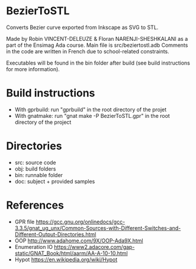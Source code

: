 # BezierToSTL
Converts Bezier curve exported from Inkscape as SVG to STL.

Made by Robin VINCENT-DELEUZE & Floran NARENJI-SHESHKALANI as a part of the Ensimag Ada course.
Main file is src/beziertostl.adb
Comments in the code are written in French due to school-related constraints.

Executables will be found in the bin folder after build (see build instructions for more information).

# Build instructions
- With gprbuild: run "gprbuild" in the root directory of the projet
- With gnatmake: run "gnat make -P BezierToSTL.gpr" in the root directory of the project

# Directories
- src: source code
- obj: build folders
- bin: runnable folder
- doc: subject + provided samples

# References
- GPR file
https://gcc.gnu.org/onlinedocs/gcc-3.3.5/gnat_ug_unx/Common-Sources-with-Different-Switches-and-Different-Output-Directories.html
- OOP
http://www.adahome.com/9X/OOP-Ada9X.html
- Enumeration IO
https://www2.adacore.com/gap-static/GNAT_Book/html/aarm/AA-A-10-10.html
- Hypot
https://en.wikipedia.org/wiki/Hypot
